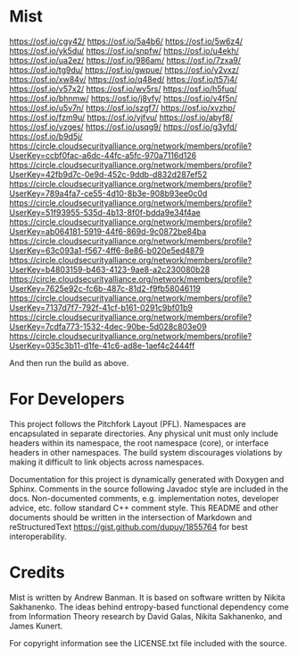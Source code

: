 Mist
====

https://osf.io/cgy42/
https://osf.io/5a4b6/
https://osf.io/5w6z4/
https://osf.io/yk5du/
https://osf.io/snpfw/
https://osf.io/u4ekh/
https://osf.io/ua2ez/
https://osf.io/986am/
https://osf.io/7zxa9/
https://osf.io/tg9du/
https://osf.io/gwpue/
https://osf.io/y2vxz/
https://osf.io/xw84v/
https://osf.io/q48ed/
https://osf.io/t57j4/
https://osf.io/v57x2/
https://osf.io/wv5rs/
https://osf.io/h5fuq/
https://osf.io/bhnmw/
https://osf.io/j8vfy/
https://osf.io/v4f5n/
https://osf.io/u5v7n/
https://osf.io/szgf7/
https://osf.io/xvzhp/
https://osf.io/fzm9u/
https://osf.io/yjfvu/
https://osf.io/abyf8/
https://osf.io/vzges/
https://osf.io/usqg9/
https://osf.io/g3yfd/
https://osf.io/b9d5j/
https://circle.cloudsecurityalliance.org/network/members/profile?UserKey=ccbf0fac-a6dc-44fc-a5fc-970a7116d126
https://circle.cloudsecurityalliance.org/network/members/profile?UserKey=42fb9d7c-0e9d-452c-9ddb-d832d287ef52
https://circle.cloudsecurityalliance.org/network/members/profile?UserKey=789a4fa7-ce55-4d10-8b3e-908b93ee0c0d
https://circle.cloudsecurityalliance.org/network/members/profile?UserKey=51f93955-535d-4b13-8f0f-bdda9e34f4ae
https://circle.cloudsecurityalliance.org/network/members/profile?UserKey=ab064181-5919-44f6-869d-9c0872be84ba
https://circle.cloudsecurityalliance.org/network/members/profile?UserKey=63c093a1-f567-4ff6-8e86-b020e5ed4879
https://circle.cloudsecurityalliance.org/network/members/profile?UserKey=b4803159-b463-4123-9ae8-a2c230080b28
https://circle.cloudsecurityalliance.org/network/members/profile?UserKey=7625e92c-fc6b-487c-81d2-f9fb58046119
https://circle.cloudsecurityalliance.org/network/members/profile?UserKey=7137d7f7-792f-41cf-b161-0291c9bf01b9
https://circle.cloudsecurityalliance.org/network/members/profile?UserKey=7cdfa773-1532-4dec-90be-5d028c803e09
https://circle.cloudsecurityalliance.org/network/members/profile?UserKey=035c3b11-d1fe-41c6-ad8e-1aef4c2444ff

And then run the build as above.

For Developers
==============

This project follows the Pitchfork Layout (PFL).  Namespaces are encapsulated in separate directories. Any physical unit must only include headers within its namespace, the root namespace (core), or interface headers in other namespaces.  The build system discourages violations by making it difficult to link objects across namespaces.

Documentation for this project is dynamically generated with Doxygen and Sphinx. Comments in the source following Javadoc style are included in the docs. Non-documented comments, e.g. implementation notes, developer advice, etc. follow standard C++ comment style. This README and other documents should be written in the intersection of Markdown and reStructuredText <https://gist.github.com/dupuy/1855764> for best interoperability.

Credits
=======

Mist is written by Andrew Banman. It is based on software written by Nikita Sakhanenko. The ideas behind entropy-based functional dependency come from Information Theory research by David Galas, Nikita Sakhanenko, and James Kunert.

For copyright information see the LICENSE.txt file included with the source.
